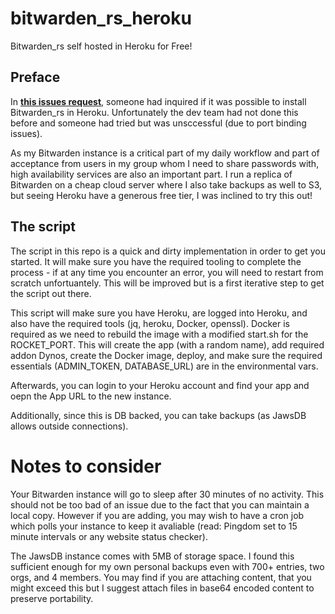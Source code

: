 # bitwarden_rs_heroku
Bitwarden_rs self hosted in Heroku for Free!

## Preface
In **[this issues request](https://github.com/dani-garcia/bitwarden_rs/issues/954)**, someone had inquired if it was possible to install Bitwarden_rs in Heroku. Unfortunately the dev team had not done this before and someone had tried but was unsccessful (due to port binding issues).

As my Bitwarden instance is a critical part of my daily workflow and part of acceptance from users in my group whom I need to share passwords with, high availability services are also an important part. I run a replica of Bitwarden on a cheap cloud server where I also take backups as well to S3, but seeing Heroku have a generous free tier, I was inclined to try this out!

## The script

The script in this repo is a quick and dirty implementation in order to get you started. It will make sure you have the required tooling to complete the process - if at any time you encounter an error, you will need to restart from scratch unfortuantely. This will be improved but is a first iterative step to get the script out there.

This script will make sure you have Heroku, are logged into Heroku, and also have the required tools (jq, heroku, Docker, openssl). Docker is required as we need to rebuild the image with a modified start.sh for the ROCKET_PORT. This will create the app (with a random name), add required addon Dynos, create the Docker image, deploy, and make sure the required essentials (ADMIN_TOKEN, DATABASE_URL) are in the environmental vars. 

Afterwards, you can login to your Heroku account and find your app and oepn the App URL to the new instance. 

Additionally, since this is DB backed, you can take backups (as JawsDB allows outside connections).

# Notes to consider

Your Bitwarden instance will go to sleep after 30 minutes of no activity. This should not be too bad of an issue due to the fact that you can maintain a local copy. However if you are adding, you may wish to have a cron job which polls your instance to keep it avaliable (read: Pingdom set to 15 minute intervals or any website status checker).

The JawsDB instance comes with 5MB of storage space. I found this sufficient enough for my own personal backups even with 700+ entries, two orgs, and 4 members. You may find if you are attaching content, that you might exceed this but I suggest attach files in base64 encoded content to preserve portability.
